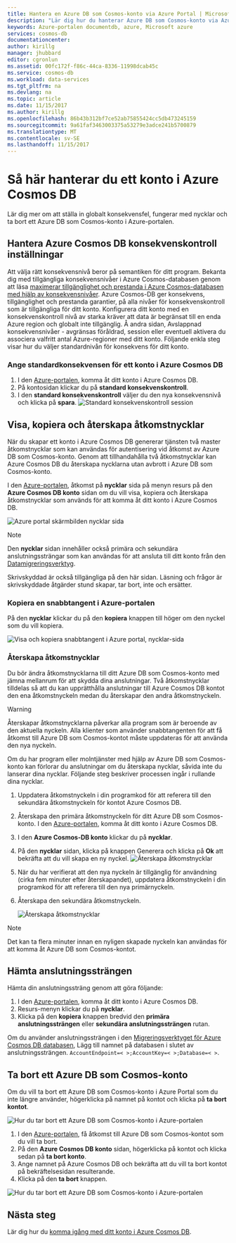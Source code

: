 ```yaml
---
title: Hantera en Azure DB som Cosmos-konto via Azure Portal | Microsoft Docs
description: "Lär dig hur du hanterar Azure DB som Cosmos-konto via Azure Portal. Hitta en vägledning om hur du använder Azure-portalen visa, kopiera, ta bort och ha åtkomst till konton."
keywords: Azure-portalen documentdb, azure, Microsoft azure
services: cosmos-db
documentationcenter: 
author: kirillg
manager: jhubbard
editor: cgronlun
ms.assetid: 00fc172f-f86c-44ca-8336-11998dcab45c
ms.service: cosmos-db
ms.workload: data-services
ms.tgt_pltfrm: na
ms.devlang: na
ms.topic: article
ms.date: 11/15/2017
ms.author: kirillg
ms.openlocfilehash: 86b43b312bf7ce52ab75855424cc5db473245159
ms.sourcegitcommit: 9a61faf3463003375a53279e3adce241b5700879
ms.translationtype: MT
ms.contentlocale: sv-SE
ms.lasthandoff: 11/15/2017
---
```

# <a name="how-to-manage-an-azure-cosmos-db-account"></a>Så här hanterar du ett konto i Azure Cosmos DB
Lär dig mer om att ställa in globalt konsekvensfel, fungerar med nycklar och ta bort ett Azure DB som Cosmos-konto i Azure-portalen.

## <a id="consistency"></a>Hantera Azure Cosmos DB konsekvenskontroll inställningar
Att välja rätt konsekvensnivå beror på semantiken för ditt program. Bekanta dig med tillgängliga konsekvensnivåer i Azure Cosmos-databasen genom att läsa [maximerar tillgänglighet och prestanda i Azure Cosmos-databasen med hjälp av konsekvensnivåer][consistency]. Azure Cosmos-DB ger konsekvens, tillgänglighet och prestanda garantier, på alla nivåer för konsekvenskontroll som är tillgängliga för ditt konto. Konfigurera ditt konto med en konsekvenskontroll nivå av starka kräver att data är begränsat till en enda Azure region och globalt inte tillgänglig. Å andra sidan, Avslappnad konsekvensnivåer - avgränsas föråldrad, session eller eventuell aktivera du associera valfritt antal Azure-regioner med ditt konto. Följande enkla steg visar hur du väljer standardnivån för konsekvens för ditt konto.

### <a name="to-specify-the-default-consistency-for-an-azure-cosmos-db-account"></a>Ange standardkonsekvensen för ett konto i Azure Cosmos DB
1. I den [Azure-portalen](https://portal.azure.com/), komma åt ditt konto i Azure Cosmos DB.
2. På kontosidan klickar du på **standard konsekvenskontroll**.
3. I den **standard konsekvenskontroll** väljer du den nya konsekvensnivå och klicka på **spara**.
    ![Standard konsekvenskontroll session][5]

## <a id="keys"></a>Visa, kopiera och återskapa åtkomstnycklar
När du skapar ett konto i Azure Cosmos DB genererar tjänsten två master åtkomstnycklar som kan användas för autentisering vid åtkomst av Azure DB som Cosmos-konto. Genom att tillhandahålla två åtkomstnycklar kan Azure Cosmos DB du återskapa nycklarna utan avbrott i Azure DB som Cosmos-konto. 

I den [Azure-portalen](https://portal.azure.com/), åtkomst på **nycklar** sida på menyn resurs på den **Azure Cosmos DB konto** sidan om du vill visa, kopiera och återskapa åtkomstnycklar som används för att komma åt ditt konto i Azure Cosmos DB.

![Azure portal skärmbilden nycklar sida](./media/manage-account/keys.png)

> [!NOTE]
> Den **nycklar** sidan innehåller också primära och sekundära anslutningssträngar som kan användas för att ansluta till ditt konto från den [Datamigreringsverktyg](import-data.md).
> 
> 

Skrivskyddad är också tillgängliga på den här sidan. Läsning och frågor är skrivskyddade åtgärder stund skapar, tar bort, inte och ersätter.

### <a name="copy-an-access-key-in-the-azure-portal"></a>Kopiera en snabbtangent i Azure-portalen
På den **nycklar** klickar du på den **kopiera** knappen till höger om den nyckel som du vill kopiera.

![Visa och kopiera snabbtangent i Azure portal, nycklar-sida](./media/manage-account/copykeys.png)

### <a name="regenerate-access-keys"></a>Återskapa åtkomstnycklar
Du bör ändra åtkomstnycklarna till ditt Azure DB som Cosmos-konto med jämna mellanrum för att skydda dina anslutningar. Två åtkomstnycklar tilldelas så att du kan upprätthålla anslutningar till Azure Cosmos DB kontot den ena åtkomstnyckeln medan du återskapar den andra åtkomstnyckeln.

> [!WARNING]
> Återskapar åtkomstnycklarna påverkar alla program som är beroende av den aktuella nyckeln. Alla klienter som använder snabbtangenten för att få åtkomst till Azure DB som Cosmos-kontot måste uppdateras för att använda den nya nyckeln.
> 
> 

Om du har program eller molntjänster med hjälp av Azure DB som Cosmos-konto kan förlorar du anslutningar om du återskapa nycklar, såvida inte du lanserar dina nycklar. Följande steg beskriver processen ingår i rullande dina nycklar.

1. Uppdatera åtkomstnyckeln i din programkod för att referera till den sekundära åtkomstnyckeln för kontot Azure Cosmos DB.
2. Återskapa den primära åtkomstnyckeln för ditt Azure DB som Cosmos-konto. I den [Azure-portalen](https://portal.azure.com/), komma åt ditt konto i Azure Cosmos DB.
3. I den **Azure Cosmos-DB konto** klickar du på **nycklar**.
4. På den **nycklar** sidan, klicka på knappen Generera och klicka på **Ok** att bekräfta att du vill skapa en ny nyckel.
    ![Återskapa åtkomstnycklar](./media/manage-account/regenerate-keys.png)
5. När du har verifierat att den nya nyckeln är tillgänglig för användning (cirka fem minuter efter återskapandet), uppdatera åtkomstnyckeln i din programkod för att referera till den nya primärnyckeln.
6. Återskapa den sekundära åtkomstnyckeln.
   
    ![Återskapa åtkomstnycklar](./media/manage-account/regenerate-secondary-key.png)

> [!NOTE]
> Det kan ta flera minuter innan en nyligen skapade nyckeln kan användas för att komma åt Azure DB som Cosmos-kontot.
> 
> 

## <a name="get-the--connection-string"></a>Hämta anslutningssträngen
Hämta din anslutningssträng genom att göra följande: 

1. I den [Azure-portalen](https://portal.azure.com), komma åt ditt konto i Azure Cosmos DB.
2. Resurs-menyn klickar du på **nycklar**.
3. Klicka på den **kopiera** knappen bredvid den **primära anslutningssträngen** eller **sekundära anslutningssträngen** rutan. 

Om du använder anslutningssträngen i den [Migreringsverktyget för Azure Cosmos DB databasen](import-data.md), Lägg till namnet på databasen i slutet av anslutningssträngen. `AccountEndpoint=< >;AccountKey=< >;Database=< >`.

## <a id="delete"></a>Ta bort ett Azure DB som Cosmos-konto
Om du vill ta bort ett Azure DB som Cosmos-konto i Azure Portal som du inte längre använder, högerklicka på namnet på kontot och klicka på **ta bort kontot**.

![Hur du tar bort ett Azure DB som Cosmos-konto i Azure-portalen](./media/manage-account/deleteaccount.png)

1. I den [Azure-portalen](https://portal.azure.com/), få åtkomst till Azure DB som Cosmos-kontot som du vill ta bort.
2. På den **Azure Cosmos DB konto** sidan, högerklicka på kontot och klicka sedan på **ta bort konto**. 
3. Ange namnet på Azure Cosmos DB och bekräfta att du vill ta bort kontot på bekräftelsesidan resulterande.
4. Klicka på den **ta bort** knappen.

![Hur du tar bort ett Azure DB som Cosmos-konto i Azure-portalen](./media/manage-account/delete-account-confirm.png)

## <a id="next"></a>Nästa steg
Lär dig hur du [komma igång med ditt konto i Azure Cosmos DB](http://go.microsoft.com/fwlink/p/?LinkId=402364).

<!--Image references-->
[5]: ./media/manage-account/documentdb_change_consistency-1.png

<!--Reference style links - using these makes the source content way more readable than using inline links-->
[bcdr]: https://azure.microsoft.com/documentation/articles/best-practices-availability-paired-regions/
[consistency]: consistency-levels.md
[azureregions]: https://azure.microsoft.com/regions/#services
[offers]: https://azure.microsoft.com/pricing/details/cosmos-db/
